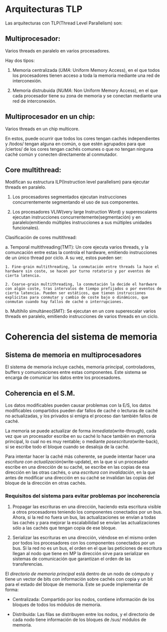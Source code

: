 # Arquitecturas TLP

Las arquitecturas con TLP(Thread Level Parallelism) son:

## Multiprocesador:
Varios threads en paralelo en varios procesadores.

Hay dos tipos:

1. Memoria centralizada (*UMA*: Uniform Memory Access), en el que todos los procesadores tienen acceso a toda la memoria mediante una red de interconexión.

2. Memoria distrubuida (*NUMA*: Non Uniform Memory Access), en el que cada procesador tiene su zona de memoria y se conectan mediante una red de interconexión.


## Multiprocesador en un chip:
Varios threads en un chip multicore.

En estos, puede ocurrir que todos los cores tengan cachés independientes y /todos/ tengan alguna en común, o que estén agrupados para que /ciertos/ de los cores tengan cachés comunes o que no tengan ninguna caché común y conecten directamente al conmutador.

## Core multithread:
Modifican su estructura ILP(Instruction level parallelism) para ejecutar threads en paralelo.

1. Los procesadores segmentados ejecutan instrucciones concurrentemente segmentando el uso de sus componentes.

2. Los procesadores VLIW(very large Instruction Word) y superescalares ejecutan instrucciones concurrentemente(segmentación) y en paralelo(emitiendo múltiples instrucciones a sus múltiples unidades funcionales).

Clasificación de cores multithread:

a. Temporal multithreading(TMT): Un core ejecuta varios threads, y la comuncación entre estas la controla el hardware, emitiendo instrucciones de un único thread por ciclo. A su vez, estos pueden ser:

    1. Fine-grain multithreading, la conmutación entre threads la hace el hardware sin coste, se hacen por turno rotatorio y por eventos de cierta latencia.

    2. Coarse-grain multithreading, la conmutación la decide el hardware con algún coste, tras intervalos de tiempo prefijados o por eventos de cierta latencia. Pueden ser estáticos, que tienen instrucciones explícitas para conmutar y cambio de coste bajo o dinámicos, que conmutan cuando hay fallos de caché o interrupciones.

b. Multihilo simultáneo(SMT): Se ejecutan en un core superescalar varios threads en paralelo, emitiendo instrucciones de varios threads en un ciclo.

# Coherencia del sistema de memoria

## Sistema de memoria en multiprocesadores

El sistema de memoria incluye cachés, memoria principal, controladores, buffers y comunicaciones entre estas componentes. Este sistema se encarga de comunicar los datos entre los procesadores.

## Coherencia en el S.M.

Los datos modificables pueden causar problemas con la E/S, los datos modificables compartidos pueden dar fallos de caché o lecturas de caché no actualizadas, y los privados si emigra el proceso dan también fallos de caché.

La memoria se puede actualizar de forma *inmediata*(write-through), cada vez que un procesador escribe en su caché lo hace también en memoria principal, lo cual no es muy rentable; o mediante *posescritura*(write-back), si se escribe todo el bloque cuando se desaloja de la caché.

Para intentar hacer la caché más coherente, se puede intentar hacer una *escritura con actualización*(write-update), en la que si un procesador escribe en una dirección de su caché, se escribe en las copias de esa dirección en las otras cachés, o una *escritura con invalidación*, en la que antes de modificar una dirección en su caché se invalidan las copias del bloque de la dirección en otras cachés.

### Requisitos del sistema para evitar problemas por incoherencia

1. Propagar las escrituras en una dirección, haciendo esta escritura visible a otros procesadores teniendo los componentes conectados por un bus. Ahora, si la red no fuera un bus, las actualizaciones se envían a todas las cachés y para mejorar la escalabilidad se envían las actualizaciones sólo a las cachés que tengan copia de ese bloque.

2. Serializar las escrituras en una dirección, viéndose en el mismo orden por todos los procesadores con los componentes conectados por un bus. Si la red no es un bus, el orden en el que las peticiones de escritura llegan al nodo que tiene en MP la dirección sirve para serializar en sistemas de comunicación que garantizan el orden de las transferencias.

El *directorio de memoria principal* está dentro de un nodo de cómputo y tiene un vector de bits con información sobre cachés con copia y un bit para el estado del bloque de memoria. Este se puede implementar de forma:

* Centralizada: Compartido por los nodos, contiene información de los bloques de todos los módulos de memoria.

* Distribuida: Las filas se distribuyen entre los nodos, y el directorio de cada nodo tiene información de los bloques de /sus/ módulos de memoria.

